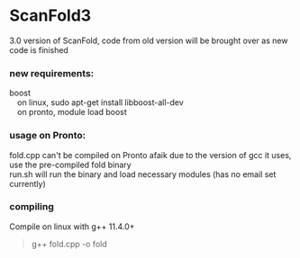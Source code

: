 # ScanFold3
3.0 version of ScanFold, code from old version will be brought over as new code is finished  

### new requirements:  
boost  
&emsp;on linux, sudo apt-get install libboost-all-dev    
&emsp;on pronto, module load boost  
### usage on Pronto:  
fold.cpp can't be compiled on Pronto afaik due to the version of gcc it uses, use the pre-compiled fold binary  
run.sh will run the binary and load necessary modules (has no email set currently)
### compiling
Compile on linux with g++ 11.4.0+
> g++ fold.cpp -o fold
